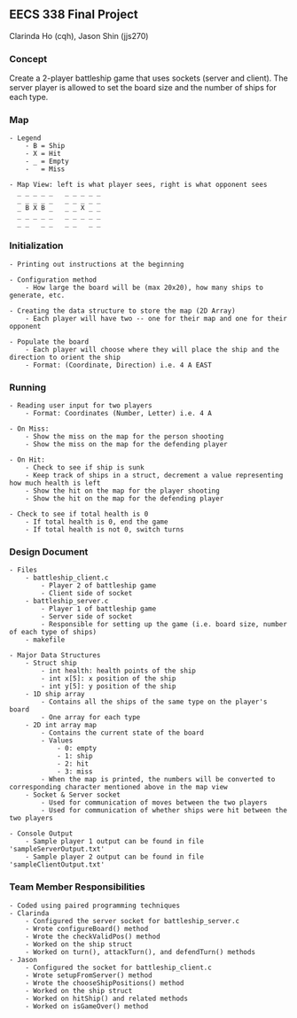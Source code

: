 ## EECS 338 Final Project
Clarinda Ho (cqh), Jason Shin (jjs270)

### Concept
Create a 2-player battleship game that uses sockets (server and client). The server player is allowed to set the board size and the number of ships for each type. 

### Map
	- Legend
		- B = Ship
		- X = Hit
		- _ = Empty
		-   = Miss
		
	- Map View: left is what player sees, right is what opponent sees
	  _ _ _ _ _   _ _ _ _ _
	  _ _ _ _ _   _ _ _ _ _
	  _ B X B _   _ _ X _ _
	  _ _ _ _ _   _ _ _ _ _
	  _ _   _ _   _ _   _ _ 

### Initialization
	- Printing out instructions at the beginning
	
    - Configuration method
		- How large the board will be (max 20x20), how many ships to generate, etc. 
 
    - Creating the data structure to store the map (2D Array)
		- Each player will have two -- one for their map and one for their opponent

    - Populate the board
		- Each player will choose where they will place the ship and the direction to orient the ship
		- Format: (Coordinate, Direction) i.e. 4 A EAST
  
### Running
    - Reading user input for two players
		- Format: Coordinates (Number, Letter) i.e. 4 A
		
    - On Miss:
		- Show the miss on the map for the person shooting
		- Show the miss on the map for the defending player

    - On Hit:
		- Check to see if ship is sunk
		- Keep track of ships in a struct, decrement a value representing how much health is left
		- Show the hit on the map for the player shooting
		- Show the hit on the map for the defending player
    
    - Check to see if total health is 0
		- If total health is 0, end the game
		- If total health is not 0, switch turns
	
### Design Document
	- Files
		- battleship_client.c
			- Player 2 of battleship game
			- Client side of socket
		- battleship_server.c
			- Player 1 of battleship game
			- Server side of socket
			- Responsible for setting up the game (i.e. board size, number of each type of ships)
		- makefile
			
	- Major Data Structures
		- Struct ship
			- int health: health points of the ship
			- int x[5]: x position of the ship
			- int y[5]: y position of the ship
		- 1D ship array
			- Contains all the ships of the same type on the player's board
			- One array for each type
		- 2D int array map
			- Contains the current state of the board
			- Values
				- 0: empty
				- 1: ship
				- 2: hit
				- 3: miss
			- When the map is printed, the numbers will be converted to corresponding character mentioned above in the map view
		- Socket & Server socket
			- Used for communication of moves between the two players
			- Used for communication of whether ships were hit between the two players
			
	- Console Output
		- Sample player 1 output can be found in file 'sampleServerOutput.txt'
		- Sample player 2 output can be found in file 'sampleClientOutput.txt'

### Team Member Responsibilities
	- Coded using paired programming techniques
	- Clarinda
		- Configured the server socket for battleship_server.c
		- Wrote configureBoard() method
		- Wrote the checkValidPos() method
		- Worked on the ship struct
		- Worked on turn(), attackTurn(), and defendTurn() methods
	- Jason
		- Configured the socket for battleship_client.c
		- Wrote setupFromServer() method
		- Wrote the chooseShipPositions() method
		- Worked on the ship struct
		- Worked on hitShip() and related methods
		- Worked on isGameOver() method